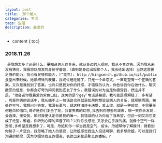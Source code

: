 ```yaml
---
layout: post
title:  那个媛人
categories: 生活 
tags: 生活 
description: 最爱的
---
```


* content
{:toc}

###  2018.11.26
     是我想太多了还是什么，要知道俩人的关系，就从身边的人观察，我从不喜欢猜，因为我从来没有猜对，我很想以朋友的身份守着她，（直到她身边出现那个人，我会给出选择）当然这需要足够的能力，我也有足够的能力，[^亮亮]: http://kingserch.github.io/qzl/public 食堂出来时候，她那细微的表情，我或许是吃醋了，只是一个单恋式，一直期望有一个正确的答案，又许是我找到了答案，也许只是我对你的好感，才错误的认为，你告诉我你在做什么，聊天撤回的信息，你都会好奇的问问我到底发了什么，我错误的以为这是你接受我，然这并不是，‘他会送你我最爱的紫色口红，这男的是个gey’电话落幕后，我可能是理解错了，多希望 。可是你俩的谈话中，我从插不上一句话这也许就是如果你想验证俩人的关系，就观察周围，被处作空气，我想问问答案，我没有勇气，就这样泪终于决堤，爱上你，就是一种感觉，不需要任何理由和借口,或许是你们复合了呢，我曾天真的幻想,我去到你想去的城市，哪一天你会发现，会选择，接受我，那时我便认定你是我的唯一，我错误的认为你给了我希望，但这一刻又将它变成了绝望，雅君，你听到心碎的声音了吗？兴许你没感觉,又怎会在乎我的痛，就像个空气一样游荡,多希望是我想多了，可是，欣姐和你一样当我是空气，或许，欣姐帮你了解我时，我看到你脑子一片空白，我忽略了她人的感受，让欣姐感觉我这人没话可聊，我多想欣姐，可以是我们沟通的桥梁，因为欣姐情商真的很高，表达出来都是那么的委婉，n